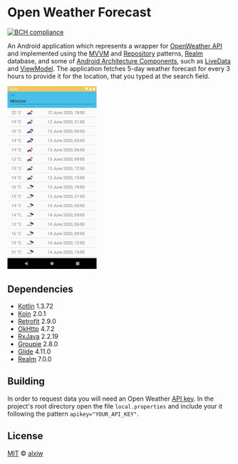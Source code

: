 # Open Weather Forecast

[![BCH compliance](https://bettercodehub.com/edge/badge/alxiw/open-weather-forecast?branch=master)](https://bettercodehub.com/)

An Android application which represents a wrapper for [OpenWeather API](https://openweathermap.org/api) and implemented using the [MVVM](https://developer.android.com/jetpack/guide#recommended-app-arch) and [Repository](https://developer.android.com/jetpack/guide#recommended-app-arch) patterns, [Realm](https://realm.io/) database, and some of [Android Architecture Components](https://github.com/googlesamples/android-architecture-components), such as [LiveData](https://developer.android.com/topic/libraries/architecture/livedata) and [ViewModel](https://developer.android.com/topic/libraries/architecture/viewmodel). The application fetches 5-day weather forecast for every 3 hours to provide it for the location, that you typed at the search field.

<img src="img/sample.png" alt="drawing" width="200"/>

## Dependencies

* [Kotlin](https://github.com/JetBrains/kotlin) 1.3.72
* [Koin](https://github.com/InsertKoinIO/koin) 2.0.1
* [Retrofit](https://github.com/square/retrofit) 2.9.0
* [OkHttp](https://github.com/square/okhttp) 4.7.2
* [RxJava](https://github.com/ReactiveX/RxJava) 2.2.19
* [Groupie](https://github.com/lisawray/groupie) 2.8.0
* [Glide](https://github.com/bumptech/glide) 4.11.0
* [Realm](https://github.com/realm/realm-java) 7.0.0

## Building

In order to request data you will need an Open Weather [API key](https://home.openweathermap.org/api_keys). In the project's root directory open the file `local.properties` and include your it following the pattern `apikey="YOUR_API_KEY"`.

## License

[MIT](LICENSE) © [alxiw](https://github.com/alxiw)
